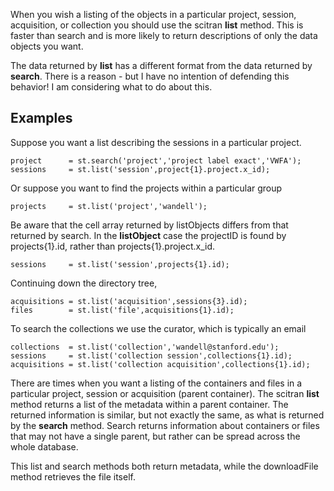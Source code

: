 When you wish a listing of the objects in a particular project, session, acquisition, or collection you should use the scitran **list** method.  This is faster than search and is more likely to return descriptions of only the data objects you want.

The data returned by **list** has a different format from the data returned by **search**.  There is a reason - but I have no intention of defending this behavior!  I am considering what to do about this.

## Examples

Suppose you want a list describing the sessions in a particular project.
```
project      = st.search('project','project label exact','VWFA');
sessions     = st.list('session',project{1}.project.x_id);
```
Or suppose you want to find the projects within a particular group

    projects     = st.list('project','wandell');

Be aware that the cell array returned by listObjects differs from that returned by search.  In the **listObject** case the projectID is found by projects{1}.id, rather than projects{1}.project.x_id.

    sessions     = st.list('session',projects{1}.id);

Continuing down the directory tree, 

    acquisitions = st.list('acquisition',sessions{3}.id); 
    files        = st.list('file',acquisitions{1}.id); 

To search the collections we use the curator, which is typically an email

    collections  = st.list('collection','wandell@stanford.edu');
    sessions     = st.list('collection session',collections{1}.id);
    acquisitions = st.list('collection acquisition',collections{1}.id); 

There are times when you want a listing of the containers and files in a particular project, session or acquisition (parent container). The scitran **list** method returns a list of the metadata within a parent container. The returned information is similar, but not exactly the same, as what is returned by the **search** method.  Search returns information about containers or files that may not have a single parent, but rather can be spread across the whole database.

This list and search methods both return metadata, while the downloadFile method retrieves the file itself.  


